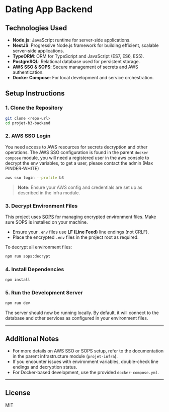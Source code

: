 # Dating App Backend

## Technologies Used

- **Node.js**: JavaScript runtime for server-side applications.
- **NestJS**: Progressive Node.js framework for building efficient, scalable server-side applications.
- **TypeORM**: ORM for TypeScript and JavaScript (ES7, ES6, ES5).
- **PostgreSQL**: Relational database used for persistent storage.
- **AWS SSO & SOPS**: Secure management of secrets and AWS authentication.
- **Docker Compose**: For local development and service orchestration.

## Setup Instructions

### 1. Clone the Repository

```bash
git clone <repo-url>
cd projet-b3-backend
```

### 2. AWS SSO Login

You need access to AWS resources for secrets decryption and other operations. The AWS SSO configuration is found in the parent `docker compose` module, you will need a registered user in the aws console to decrypt the env variables, to get a user, please contact the admin (Max PINDER-WHITE)

```bash
aws sso login --profile b3
```

> **Note:** Ensure your AWS config and credentials are set up as described in the infra module.

### 3. Decrypt Environment Files

This project uses [SOPS](https://github.com/mozilla/sops) for managing encrypted environment files. Make sure SOPS is installed on your machine.

- Ensure your `.env` files use **LF (Line Feed)** line endings (not CRLF).
- Place the encrypted `.env` files in the project root as required.

To decrypt all environment files:

```bash
npm run sops:decrypt
```

### 4. Install Dependencies

```bash
npm install
```

### 5. Run the Development Server

```bash
npm run dev
```

The server should now be running locally. By default, it will connect to the database and other services as configured in your environment files.

---

## Additional Notes

- For more details on AWS SSO or SOPS setup, refer to the documentation in the parent infrastructure module (`projet-infra`).
- If you encounter issues with environment variables, double-check line endings and decryption status.
- For Docker-based development, use the provided `docker-compose.yml`.

---

## License

MIT



